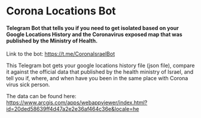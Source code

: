# Corona Locations Bot
#### Telegram Bot that tells you if you need to get isolated based on your Google Locations History and the Coronavirus exposed map that was published by the Ministry of Health.
 Link to the bot: https://t.me/CoronaIsraelBot
 
 This Telegram bot gets your google locations history file (json file), compare it against the official data that published by the health ministry of Israel, and tell you if, where, and when have you been in the same place with Corona virus sick person.

 The data can be found here: https://www.arcgis.com/apps/webappviewer/index.html?id=20ded58639ff4d47a2e2e36af464c36e&locale=he
 
  
